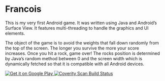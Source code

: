 # Francois

This is my very first Android game. It was written using Java and Android’s Surface View. It features multi-threading to handle the graphics and UI elements.

The object of the game is to avoid the weights that fall down randomly from the top of the screen. The longer you survive the more your score increases. Once you hit a rock, game over! The rocks position is determined by Java’s random method between 0 and the screen width which is dynamically fetched so that it is compatible with all Android devices.

<a href="https://play.google.com/store/apps/details?id=com.main.francois">
  <img alt="Get it on Google Play"
       src="https://developer.android.com/images/brand/en_generic_rgb_wo_60.png" />
</a>

<a href="https://scan.coverity.com/projects/5563">
  <img alt="Coverity Scan Build Status"
       src="https://scan.coverity.com/projects/5563/badge.svg"/>
</a>